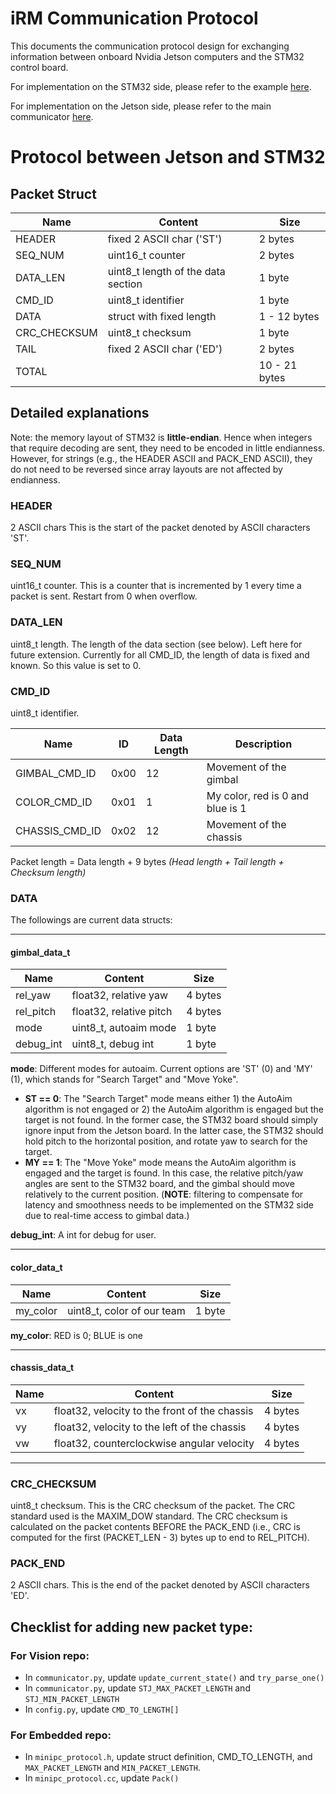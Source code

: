 # iRM Communication Protocol

This documents the communication protocol design for exchanging information between
onboard Nvidia Jetson computers and the STM32 control board.

For implementation on the STM32 side, please refer to the example [here](https://github.com/illini-robomaster/iRM_Embedded_2023/tree/main/examples/minipc).

For implementation on the Jetson side, please refer to the main communicator [here](../Communication/communicator.py).

# Protocol between Jetson and STM32

## Packet Struct

| Name         | Content                            | Size          |
|--------------|------------------------------------|---------------|
| HEADER       | fixed 2 ASCII char ('ST')          | 2 bytes       |
| SEQ_NUM      | uint16_t counter                   | 2 bytes       |
| DATA_LEN     | uint8_t length of the data section | 1 byte        |
| CMD_ID       | uint8_t identifier                 | 1 byte        |
| DATA         | struct with fixed length           | 1 - 12 bytes  |
| CRC_CHECKSUM | uint8_t checksum                   | 1 byte        |
| TAIL         | fixed 2 ASCII char ('ED')          | 2 bytes       |
| TOTAL        |                                    | 10 - 21 bytes |

## Detailed explanations

Note: the memory layout of STM32 is **little-endian**. Hence when integers that require
decoding are sent, they need to be encoded in little endianness. However, for strings
(e.g., the HEADER ASCII and PACK_END ASCII), they do not need to be reversed since array
layouts are not affected by endianness.

### HEADER

2 ASCII chars This is the start of the packet denoted by ASCII characters 'ST'.


### SEQ_NUM

uint16_t counter. This is a counter that is incremented by 1 every time a packet is sent. Restart from 0 when overflow.

### DATA_LEN

uint8_t length. The length of the data section (see below). Left here for future extension. Currently for all CMD_ID, the length of data is fixed and known. So this value is set to 0.

### CMD_ID

uint8_t identifier.

| Name           | ID   | Data Length | Description                      |
|----------------|------|-------------|----------------------------------|
| GIMBAL_CMD_ID  | 0x00 | 12          | Movement of the gimbal           |
| COLOR_CMD_ID   | 0x01 | 1           | My color, red is 0 and blue is 1 |
| CHASSIS_CMD_ID | 0x02 | 12          | Movement of the chassis          |

Packet length = Data length + 9 bytes _(Head length + Tail length + Checksum length)_

### DATA

The followings are current data structs:

---

#### gimbal_data_t

| Name       | Content                    | Size    |
|------------|----------------------------|---------|
| rel_yaw    | float32, relative yaw      | 4 bytes |
| rel_pitch  | float32, relative pitch    | 4 bytes |
| mode       | uint8_t, autoaim mode      | 1 byte  |
| debug_int  | uint8_t, debug int         | 1 byte  |

**mode**: Different modes for autoaim. Current options are 'ST' (0) and 'MY' (1), which stands for "Search Target" and "Move Yoke".

- **ST == 0**: The "Search Target" mode means either 1) the AutoAim algorithm is not engaged
    or 2) the AutoAim algorithm is engaged but the target is not found. In the former case, the
    STM32 board should simply ignore input from the Jetson board. In the latter case, the STM32
    should hold pitch to the horizontal position, and rotate yaw to search for the target.
- **MY == 1**: The "Move Yoke" mode means the AutoAim algorithm is engaged and the target is found.
    In this case, the relative pitch/yaw angles are sent to the STM32 board, and the gimbal
    should move relatively to the current position. (**NOTE**: filtering to compensate for
    latency and smoothness needs to be implemented on the STM32 side due to real-time access
    to gimbal data.)

**debug_int**: A int for debug for user.

---

#### color_data_t

| Name     | Content                    | Size   |
|----------|----------------------------|--------|
| my_color | uint8_t, color of our team | 1 byte |

**my_color**: RED is 0; BLUE is one

---

#### chassis_data_t

| Name | Content                                       | Size    |
|------|-----------------------------------------------|---------|
| vx   | float32, velocity to the front of the chassis | 4 bytes |
| vy   | float32, velocity to the left of the chassis  | 4 bytes |
| vw   | float32, counterclockwise angular velocity    | 4 bytes |

---

### CRC_CHECKSUM

uint8_t checksum. This is the CRC checksum of the packet. The CRC standard used
is the MAXIM_DOW standard. The CRC checksum is calculated on the packet contents BEFORE the
PACK_END (i.e., CRC is computed for the first (PACKET_LEN - 3) bytes up to end to REL_PITCH).

### PACK_END

2 ASCII chars. This is the end of the packet denoted by ASCII characters 'ED'.

## Checklist for adding new packet type:


### For Vision repo:
- In `communicator.py`, update `update_current_state()` and `try_parse_one()`
- In `communicator.py`, update `STJ_MAX_PACKET_LENGTH` and `STJ_MIN_PACKET_LENGTH`
- In `config.py`, update `CMD_TO_LENGTH[]`

### For Embedded repo:
- In `minipc_protocol.h`, update struct definition, CMD_TO_LENGTH, and `MAX_PACKET_LENGTH` and `MIN_PACKET_LENGTH`.
- In `minipc_protocol.cc`, update `Pack()`
